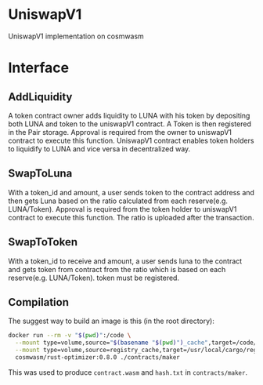 # UniswapV1

UniswapV1 implementation on cosmwasm

# Interface

## AddLiquidity

A token contract owner adds liquidity to LUNA with his token by depositing both LUNA and token to the uniswapV1 contract.
A Token is then registered in the Pair storage. Approval is required from the owner to uniswapV1 contract to execute this function. UniswapV1 contract enables token holders to liquidify to LUNA and vice versa in decentralized way.

## SwapToLuna

With a token_id and amount, a user sends token to the contract address and then gets Luna based on the ratio calculated from each reserve(e.g. LUNA/Token). Approval is required from the token holder to uniswapV1 contract to execute this function. The ratio is uploaded after the transaction.

## SwapToToken

With a token_id to receive and amount, a user sends luna to the contract and gets token from contract from the ratio which is based on each reserve(e.g. LUNA/Token). token must be registered.

## Compilation

The suggest way to build an image is this (in the root directory):

```sh
docker run --rm -v "$(pwd)":/code \
  --mount type=volume,source="$(basename "$(pwd)")_cache",target=/code/contracts/maker/target \
  --mount type=volume,source=registry_cache,target=/usr/local/cargo/registry \
  cosmwasm/rust-optimizer:0.8.0 ./contracts/maker
```

This was used to produce `contract.wasm` and `hash.txt` in `contracts/maker`.
